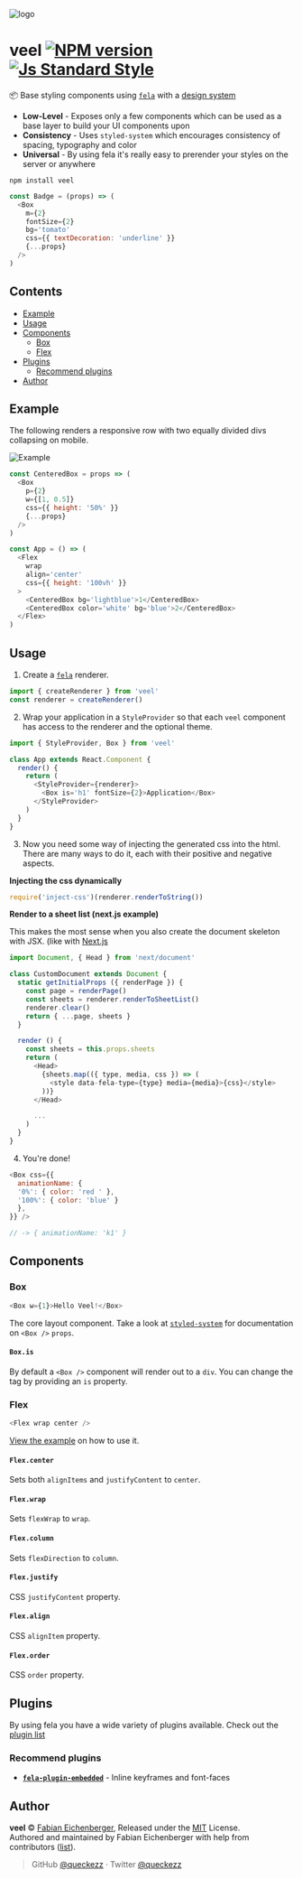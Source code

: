 
![logo](./logo.png)

# veel [![NPM version][version-image]][version-url] [![Js Standard Style][standard-image]][standard-url]

:package: Base styling components using [`fela`](http://fela.js.org) with a [design system](https://github.com/jxnblk/styled-system)

* **Low-Level** - Exposes only a few components which can be used as a base layer to build your UI components upon
* **Consistency** - Uses `styled-system` which encourages consistency of spacing, typography and color
* **Universal** - By using fela it's really easy to prerender your styles on the server or anywhere

```
npm install veel
```

```js
const Badge = (props) => (
  <Box
    m={2}
    fontSize={2}
    bg='tomato'
    css={{ textDecoration: 'underline' }}
    {...props}
  />
)
```

## Contents

* [Example](#example)
* [Usage](#usage)
* [Components](#components)
  + [Box](#box)
  + [Flex](#flex)
* [Plugins](#plugins)
  + [Recommend plugins](#recommend-plugins)
* [Author](#author)

## Example

The following renders a responsive row with two equally divided divs collapsing on mobile.

![Example](./example.gif)

```js
const CenteredBox = props => (
  <Box
    p={2}
    w={[1, 0.5]}
    css={{ height: '50%' }}
    {...props}
  />
)

const App = () => (
  <Flex
    wrap
    align='center'
    css={{ height: '100vh' }}
  >
    <CenteredBox bg='lightblue'>1</CenteredBox>
    <CenteredBox color='white' bg='blue'>2</CenteredBox>
  </Flex>
)
```

## Usage

1. Create a [`fela`](http://fela.js.org/docs/api/fela-native/createRenderer.html) renderer.

```js
import { createRenderer } from 'veel'
const renderer = createRenderer()
```

2. Wrap your application in a `StyleProvider` so that each `veel` component has access to the renderer and the optional theme.

```js
import { StyleProvider, Box } from 'veel'

class App extends React.Component {
  render() {
    return (
      <StyleProvider={renderer}>
        <Box is='h1' fontSize={2}>Application</Box>
      </StyleProvider>
    )
  }
}
```

3. Now you need some way of injecting the generated css into the html. There are many ways to do it, each with their positive and negative aspects.

**Injecting the css dynamically**
```js
require('inject-css')(renderer.renderToString())
```

**Render to a sheet list (next.js example)**

This makes the most sense when you also create the document skeleton with JSX. (like with [Next.js](https://ghub.io/next)

```js
import Document, { Head } from 'next/document'

class CustomDocument extends Document {
  static getInitialProps ({ renderPage }) {
    const page = renderPage()
    const sheets = renderer.renderToSheetList()
    renderer.clear()
    return { ...page, sheets }
  }

  render () {
    const sheets = this.props.sheets
    return (
      <Head>
        {sheets.map(({ type, media, css }) => (
          <style data-fela-type={type} media={media}>{css}</style>
        ))}
      </Head>

      ...
    )
  }
}
```

4. You're done!

```js
<Box css={{
  animationName: {
  '0%': { color: 'red ' },
  '100%': { color: 'blue' }
  },
}} />

// -> { animationName: 'k1' }
```

## Components

### Box

```js
<Box w={1}>Hello Veel!</Box>
```

The core layout component. Take a look at [`styled-system`](https://github.com/jxnblk/styled-system/blob/master/README.md) for documentation on `<Box />` `props`.

#### `Box.is`

By default a `<Box />` component will render out to a `div`. You can change the tag by providing an `is` property.

### Flex

```js
<Flex wrap center />
```

[View the example](./demo/src/index.js) on how to use it.

#### `Flex.center`

Sets both `alignItems` and `justifyContent` to `center`.

#### `Flex.wrap`

Sets `flexWrap` to `wrap`.

#### `Flex.column`

Sets `flexDirection` to `column`.

#### `Flex.justify`


CSS `justifyContent` property.

#### `Flex.align`

CSS `alignItem` property.

#### `Flex.order`

CSS `order` property.

## Plugins

By using fela you have a wide variety of plugins available. Check out the [plugin list](http://fela.js.org/docs/introduction/Ecosystem.html#plugins)

### Recommend plugins

* [**`fela-plugin-embedded`**](https://github.com/rofrischmann/fela/tree/master/packages/fela-plugin-embedded) - Inline keyframes and font-faces

## Author

**veel** © [Fabian Eichenberger](https://github.com/queckezz), Released under the [MIT](./license) License.<br>
Authored and maintained by Fabian Eichenberger with help from contributors ([list](https://github.com/queckezz/veel/contributors)).

> GitHub [@queckezz](https://github.com/queckezz) · Twitter [@queckezz](https://twitter.com/queckezz)

[version-image]: https://img.shields.io/npm/v/veel.svg?style=flat-square
[version-url]: https://npmjs.org/package/veel

[standard-image]: https://img.shields.io/badge/code-standard-brightgreen.svg?style=flat-square
[standard-url]: https://github.com/feross/standard
